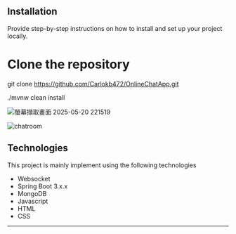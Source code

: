 ## Installation

Provide step-by-step instructions on how to install and set up your project locally.


# Clone the repository
git clone https://github.com/Carlokb472/OnlineChatApp.git <br />

./mvnw clean install

![螢幕擷取畫面 2025-05-20 221519](https://github.com/user-attachments/assets/c69af245-3e0b-4c54-9108-112aa29fa713)

![chatroom](https://github.com/user-attachments/assets/32c41e5c-c25d-4249-9800-e5074eec97f8)

## Technologies

This project is mainly implement using the following technologies

- Websocket
- Spring Boot 3.x.x
- MongoDB
- Javascript
- HTML
- CSS

---

